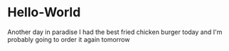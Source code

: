 # Hello-World
Another day in paradise
I had the best fried chicken burger today and I'm probably going to order it again tomorrow
